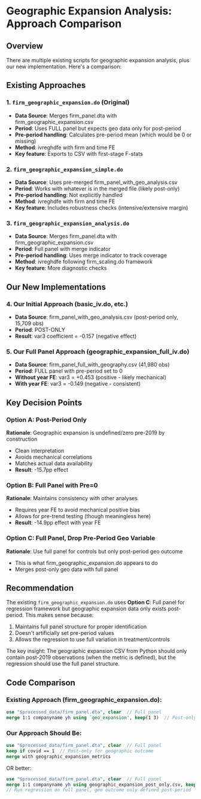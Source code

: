 # Geographic Expansion Analysis: Approach Comparison

## Overview
There are multiple existing scripts for geographic expansion analysis, plus our new implementation. Here's a comparison:

## Existing Approaches

### 1. `firm_geographic_expansion.do` (Original)
- **Data Source**: Merges firm_panel.dta with firm_geographic_expansion.csv
- **Period**: Uses FULL panel but expects geo data only for post-period
- **Pre-period handling**: Calculates pre-period mean (which would be 0 or missing)
- **Method**: ivreghdfe with firm and time FE
- **Key feature**: Exports to CSV with first-stage F-stats

### 2. `firm_geographic_expansion_simple.do` 
- **Data Source**: Uses pre-merged firm_panel_with_geo_analysis.csv
- **Period**: Works with whatever is in the merged file (likely post-only)
- **Pre-period handling**: Not explicitly handled
- **Method**: ivreghdfe with firm and time FE
- **Key feature**: Includes robustness checks (intensive/extensive margin)

### 3. `firm_geographic_expansion_analysis.do`
- **Data Source**: Merges firm_panel.dta with firm_geographic_expansion.csv
- **Period**: Full panel with merge indicator
- **Pre-period handling**: Uses merge indicator to track coverage
- **Method**: ivreghdfe following firm_scaling.do framework
- **Key feature**: More diagnostic checks

## Our New Implementations

### 4. Our Initial Approach (basic_iv.do, etc.)
- **Data Source**: firm_panel_with_geo_analysis.csv (post-period only, 15,709 obs)
- **Period**: POST-ONLY
- **Result**: var3 coefficient = -0.157 (negative effect)

### 5. Our Full Panel Approach (geographic_expansion_full_iv.do)
- **Data Source**: firm_panel_full_with_geography.csv (41,980 obs)
- **Period**: FULL panel with pre-period set to 0
- **Without year FE**: var3 = +0.453 (positive - likely mechanical)
- **With year FE**: var3 = -0.149 (negative - consistent)

## Key Decision Points

### Option A: Post-Period Only
**Rationale**: Geographic expansion is undefined/zero pre-2019 by construction
- Clean interpretation
- Avoids mechanical correlations
- Matches actual data availability
- **Result**: -15.7pp effect

### Option B: Full Panel with Pre=0
**Rationale**: Maintains consistency with other analyses
- Requires year FE to avoid mechanical positive bias
- Allows for pre-trend testing (though meaningless here)
- **Result**: -14.9pp effect with year FE

### Option C: Full Panel, Drop Pre-Period Geo Variable
**Rationale**: Use full panel for controls but only post-period geo outcome
- This is what firm_geographic_expansion.do appears to do
- Merges post-only geo data with full panel

## Recommendation

The existing `firm_geographic_expansion.do` uses **Option C**: Full panel for regression framework but geographic expansion data only exists post-period. This makes sense because:

1. Maintains full panel structure for proper identification
2. Doesn't artificially set pre-period values 
3. Allows the regression to use full variation in treatment/controls

The key insight: The geographic expansion CSV from Python should only contain post-2019 observations (when the metric is defined), but the regression should use the full panel structure.

## Code Comparison

### Existing Approach (firm_geographic_expansion.do):
```stata
use "$processed_data/firm_panel.dta", clear  // Full panel
merge 1:1 companyname yh using `geo_expansion', keep(1 3)  // Post-only geo data
```

### Our Approach Should Be:
```stata
use "$processed_data/firm_panel.dta", clear  // Full panel
keep if covid == 1  // Post-only for geographic outcome
merge with geographic_expansion_metrics
```

OR better:
```stata
use "$processed_data/firm_panel.dta", clear  // Full panel
merge 1:1 companyname yh using geographic_expansion_post_only.csv, keep(1 3)
// Run regression on full panel, geo outcome only defined post-period
```